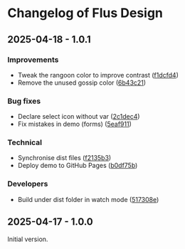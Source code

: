 # Changelog of Flus Design

## 2025-04-18 - 1.0.1

### Improvements

- Tweak the rangoon color to improve contrast ([f1dcfd4](https://github.com/flusio/flus-design/commit/f1dcfd4))
- Remove the unused gossip color ([6b43c21](https://github.com/flusio/flus-design/commit/6b43c21))

### Bug fixes

- Declare select icon without var ([2c1dec4](https://github.com/flusio/flus-design/commit/2c1dec4))
- Fix mistakes in demo (forms) ([5eaf911](https://github.com/flusio/flus-design/commit/5eaf911))

### Technical

- Synchronise dist files ([f2135b3](https://github.com/flusio/flus-design/commit/f2135b3))
- Deploy demo to GitHub Pages ([b0df75b](https://github.com/flusio/flus-design/commit/b0df75b))

### Developers

- Build under dist folder in watch mode ([517308e](https://github.com/flusio/flus-design/commit/517308e))

## 2025-04-17 - 1.0.0

Initial version.
